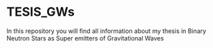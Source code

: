 # TESIS_GWs
In this repository you will find all information about my thesis in Binary Neutron Stars as Super emitters of Gravitational Waves
